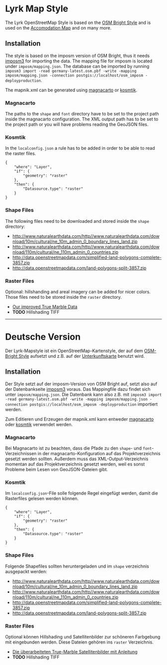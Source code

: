 # Lyrk Map Style

The Lyrk OpenStreetMap Style is based on the [OSM Bright Style](https://github.com/mapbox/osm-bright) and is used on the [Accomodation Map](http://unterkunftskarte.de) and on many more.

## Installation

The style is based on the imposm version of OSM Bright, thus it needs [imposm3](https://github.com/omniscale/imposm3) for importing the data. The mapping file for imposm is located under `imposm/mapping.json`. The database can be imported by running `imposm3 import -read germany-latest.osm.pbf -write -mapping imposm/mapping.json -connection postgis://localhost/osm_imposm -deployproduction`.

The mapnik.xml can be generated using [magnacarto](https://github.com/omniscale/magnacarto) or [kosmtik](https://github.com/kosmtik/kosmtik/).

### Magnacarto

The paths to the `shape` and `font` directory have to be set to the project path inside the magnacarto configuration. The XML output path has to be set to the project path or you will have problems reading the GeoJSON files.


### Kosmtik

In the `localconfig.json` a rule has to be added in order to be able to read the raster files.

	{
		"where": "Layer",
		"if": {
			"geometry": "raster"
		},
		"then": {
			"Datasource.type": "raster"
		}
	}

### Shape Files

The following files need to be downloaded and stored inside the `shape` directory:

* http://www.naturalearthdata.com/http//www.naturalearthdata.com/download/10m/cultural/ne_10m_admin_0_boundary_lines_land.zip
* http://www.naturalearthdata.com/http//www.naturalearthdata.com/download/110m/cultural/ne_110m_admin_0_countries.zip
* http://data.openstreetmapdata.com/simplified-land-polygons-complete-3857.zip
* http://data.openstreetmapdata.com/land-polygons-split-3857.zip

### Raster Files

Optional: hillshanding and areal imagery can be added for nicer colors. Those files need to be stored inside the `raster` directory.

* [Our improved True Marble Data](https://github.com/lyrk/true-marble-edit)
* **TODO** Hillshading TIFF

<hr/>

# Deutsche Version

Der Lyrk-Mapstyle ist ein OpenStreetMap-Kartenstyle, der auf dem [OSM-Bright Style](https://github.com/mapbox/osm-bright) aufsetzt und z.B. auf der [Unterkunftskarte](http://unterkunftskarte.de) benutzt wird.

## Installation

Der Style setzt auf der imposm-Version von OSM Bright auf, setzt also auf der Datenbankseite [imposm3](https://github.com/omniscale/imposm3) voraus. Das Mappingfile dazu findet sich unter `imposm/mapping.json`. Die Datenbank kann also z.B. mit `imposm3 import -read germany-latest.osm.pbf -write -mapping imposm/mapping.json -connection postgis://localhost/osm_imposm -deployproduction` importiert werden.

Zum Editieren und Erzeugen der mapnik.xml kann entweder [magnacarto](https://github.com/omniscale/magnacarto) oder [kosmtik](https://github.com/kosmtik/kosmtik/) verwendet werden.

### Magnacarto

Bei Magnacarto ist zu beachten, dass die Pfade zu den `shape`- und `font`-Verzeichnissen in der magnacarto-Konfiguration auf das Projektverzeichnis gesetzt werden sollten. Außerdem muss das XML-Output-Verzeichnis momentan auf das Projektverzeichnis gesetzt werden, weil es sonst Probleme beim Lesen von GeoJSON-Dateien gibt.

### Kosmtik

Im `localconfig.json`-File solle folgende Regel eingefügt werden, damit die Rasterfiles gelesen werden können.

	{
		"where": "Layer",
		"if": {
			"geometry": "raster"
		},
		"then": {
			"Datasource.type": "raster"
		}
	}

### Shape Files

Folgende Shapefiles sollten heruntergeladen und im `shape` verzeichnis ausgepackt werden:

* http://www.naturalearthdata.com/http//www.naturalearthdata.com/download/10m/cultural/ne_10m_admin_0_boundary_lines_land.zip
* http://www.naturalearthdata.com/http//www.naturalearthdata.com/download/110m/cultural/ne_110m_admin_0_countries.zip
* http://data.openstreetmapdata.com/simplified-land-polygons-complete-3857.zip
* http://data.openstreetmapdata.com/land-polygons-split-3857.zip

### Raster Files

Optional können Hillshading und Satellitenbilder zur schöneren Farbgebung mit eingebunden werden. Diese Dateien gehören ins `raster` Verzeichnis.

* [Die überarbeiteten True-Marble Satellitenbilder mit Anleitung](https://github.com/lyrk/true-marble-edit)
* **TODO** Hillshading TIFF
